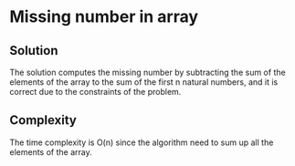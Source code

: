 # Missing number in array

## Solution

The solution computes the missing number by subtracting the sum of the elements of the array to the sum of the first n natural numbers, and it is correct due to the constraints of the problem.

## Complexity

The time complexity is O(n) since the algorithm need to sum up all the elements of the array.